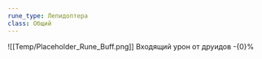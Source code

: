 ```yaml
---
rune_type: Лепидоптера
class: Общий
---
```

![[Temp/Placeholder_Rune_Buff.png]]
Входящий урон от друидов -{0}%
